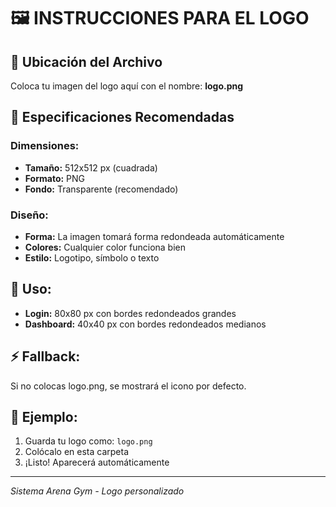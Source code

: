 # 🖼️ INSTRUCCIONES PARA EL LOGO

## 📍 Ubicación del Archivo
Coloca tu imagen del logo aquí con el nombre: **logo.png**

## 📏 Especificaciones Recomendadas

### Dimensiones:
- **Tamaño:** 512x512 px (cuadrada)
- **Formato:** PNG
- **Fondo:** Transparente (recomendado)

### Diseño:
- **Forma:** La imagen tomará forma redondeada automáticamente
- **Colores:** Cualquier color funciona bien
- **Estilo:** Logotipo, símbolo o texto

## 🎯 Uso:
- **Login:** 80x80 px con bordes redondeados grandes
- **Dashboard:** 40x40 px con bordes redondeados medianos

## ⚡ Fallback:
Si no colocas logo.png, se mostrará el icono por defecto.

## 📝 Ejemplo:
1. Guarda tu logo como: `logo.png`
2. Colócalo en esta carpeta
3. ¡Listo! Aparecerá automáticamente

---
*Sistema Arena Gym - Logo personalizado*